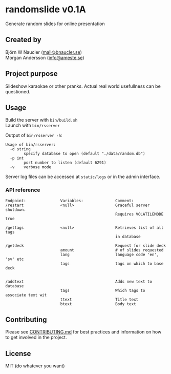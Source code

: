 # randomslide v0.1A
Generate random slides for online presentation

## Created by
Björn W Naucler (mail@bnaucler.se)  
Morgan Andersson (info@ameste.se)

## Project purpose
Slideshow karaokae or other pranks. Actual real world usefullness can be questioned.

## Usage
Build the server with `bin/build.sh`  
Launch with `bin/rsserver`

Output of `bin/rsserver -h`:  
```
Usage of bin/rsserver:
  -d string
    	specify database to open (default "./data/random.db")
  -p int
    	port number to listen (default 6291)
  -v	verbose mode
```

Server log files can be accessed at `static/logs` or in the admin interface.

### API reference

```
Endpoint:               Variables:              Comment:
/restart                <null>                  Graceful server shutdown.
                                                Requires VOLATILEMODE true

/gettags                <null>                  Retrieves list of all tags
                                                in database

/getdeck                                        Request for slide deck
                        amount                  # of slides requested
                        lang                    language code 'en', 'sv' etc
                        tags                    tags on which to base deck


/addtext                                        Adds new text to database
                        tags                    Which tags to associate text wit
                        ttext                   Title text
                        btext                   Body text

```

## Contributing
Please see [CONTRIBUTING.md](CONTRIBUTING.md) for best practices and information on how to get involved in the project.

## License
MIT (do whatever you want)
